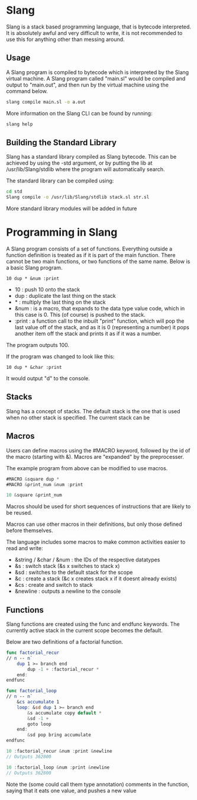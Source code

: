 # Slang

Slang is a stack based programming language, that is bytecode interpreted. It is absolutely awful and very difficult to write, it is not recommended to use this for anything other than messing around.

## Usage

A Slang program is compiled to bytecode which is interpreted by the Slang virtual machine. A Slang program called "main.sl" would be compiled and output to "main.out", and then run by the virtual machine using the command below. 

```bash
slang compile main.sl -o a.out
```

More information on the Slang CLI can be found by running:
```bash
slang help
```

## Building the Standard Library
Slang has a standard library compiled as Slang bytecode. This can be achieved by using the -std argument, or by putting the lib at /usr/lib/Slang/stdlib where the program will automatically search.

The standard library can be compiled using:
```bash
cd std
Slang compile -o /usr/lib/Slang/stdlib stack.sl str.sl
```

More standard library modules will be added in future

# Programming in Slang

A Slang program consists of a set of functions. Everything outside a function definition is treated as if it is part of the main function. There cannot be two main functions, or two functions of the same name. Below is a basic Slang program.

```
10 dup * &num :print 
```
- 10 : push 10 onto the stack
- dup : duplicate the last thing on the stack
- \* : multiply the last thing on the stack
- &num : is a macro, that expands to the data type value code, which in this case is 0. This (of course) is pushed to the stack.
- :print : a function call to the inbuilt "print" function, which will pop the last value off of the stack, and as it is 0 (representing a number) it pops another item off the stack and prints it as if it was a number.

The program outputs 100. 

If the program was changed to look like this:
```
10 dup * &char :print
```
It would output "d" to the console.

## Stacks
Slang has a concept of stacks. The default stack is the one that is used when no other stack is specified. The current stack can be 

## Macros
Users can define macros using the #MACRO keyword, followed by the id of the macro (starting with &). Macros are "expanded" by the preprocesser. 

The example program from above can be modified to use macros.
```swift
#MACRO &square dup *
#MACRO &print_num &num :print 

10 &square &print_num
```
Macros should be used for short sequences of instructions that are likely to be reused.

Macros can use other macros in their definitions, but only those defined before themselves.

The language includes some macros to make common activities easier to read and write:
- &string / &char / &num : the IDs of the respective datatypes
- &s : switch stack (&s x switches to stack x)
- &sd : switches to the default stack for the scope
- &c : create a stack (&c x creates stack x if it doesnt already exists)
- &cs : create and switch to stack
- &newline : outputs a newline to the console

## Functions
Slang functions are created using the func and endfunc keywords. The currently active stack in the current scope becomes the default. 

Below are two definitions of a factorial function.

```swift
func factorial_recur
// n -- n`
    dup 1 >= branch end
        dup -1 + :factorial_recur *
    end:
endfunc

func factorial_loop
// n -- n`
    &cs accumulate 1
    loop: &sd dup 1 >= branch end 
        &s accumulate copy default *
        &sd -1 +
        goto loop
    end:
        &sd pop bring accumulate
endfunc

10 :factorial_recur &num :print &newline
// Outputs 362800

10 :factorial_loop &num :print &newline
// Outputs 362800
```

Note the (some could call them type annotation) comments in the function, saying that it eats one value, and pushes a new value